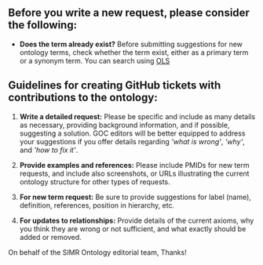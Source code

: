 ## Before you write a new request, please consider the following: 

- **Does the term already exist?** Before submitting suggestions for new ontology terms, check whether the term exist, either as a primary term or a synonym term. You can search using [OLS](http://www.ebi.ac.uk/ols/ontologies/simro)

## Guidelines for creating GitHub tickets with contributions to the ontology:

1. **Write a detailed request:** Please be specific and include as many details as necessary, providing background information, and if possible, suggesting a solution. GOC editors will be better equipped to address your suggestions if you offer details regarding *'what is wrong'*, *'why'*, and *'how to fix it'*.

2. **Provide examples and references:** Please include PMIDs for new term requests, and include also screenshots, or URLs illustrating the current ontology structure for other types of requests. 

3. **For new term request:** Be sure to provide suggestions for label (name), definition, references, position in hierarchy, etc.

4. **For updates to relationships:** Provide details of the current axioms, why you think they are wrong or not sufficient, and what exactly should be added or removed.

On behalf of the SIMR Ontology editorial team, Thanks!